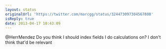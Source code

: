 ```yaml
---
layout: status
originalUrl: 'https://twitter.com/marcgg/status/324473097304567808'
isReply: true
date: 2013-04-17 10:43:09
---
```


@HerrMendez Do you think I should index fields I do calculations on? I don't think that'd be relevant
